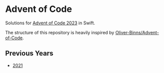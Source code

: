 # Advent of Code

Solutions for [Advent of Code 2023](https://adventofcode.com/2023) in Swift.

The structure of this repository is heavily inspired by [Oliver-Binns/Advent-of-Code](https://github.com/Oliver-Binns/Advent-of-Code).

## Previous Years

- [2021](https://github.com/moritzsternemann/advent-of-code/tree/2021)
